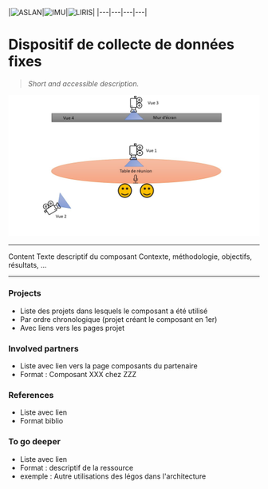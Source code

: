 |![ASLAN](/partners/Aslan100.png#center)|![IMU](/partners/LabexIMU_100.png#center)|![LIRIS](/partners/logo_liris_100.png#center)|
|---|---|---|---|



# Dispositif de collecte de données fixes

>*Short and accessible description.*


![alt_text "Label"](Dispositif-fixe.jpg)

***

Content
Texte descriptif du composant Contexte, méthodologie, objectifs, résultats, …

***

### Projects
- Liste des projets dans lesquels le composant a été utilisé
- Par ordre chronologique (projet créant le composant en 1er)
- Avec liens vers les pages projet

### Involved partners
- Liste avec lien vers  la page composants du partenaire
- Format : Composant XXX chez ZZZ
### References
- Liste avec lien
- Format biblio
### To go deeper
- Liste avec lien
- Format : descriptif de la ressource
- exemple : Autre utilisations des légos dans l'architecture


